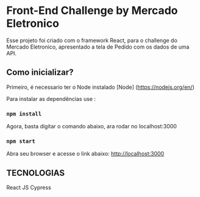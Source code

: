 # Front-End Challenge by Mercado Eletronico

Esse projeto foi criado com o framework React, para o challenge do Mercado
Eletronico, apresentado a tela de Pedido com os dados de uma API.


## Como inicializar?

Primeiro, é necessario ter o Node instalado [Node] (https://nodejs.org/en/)


Para instalar as dependências use :
### `npm install`

Agora, basta digitar o comando abaixo, ara rodar no localhost:3000
### `npm start`

Abra seu browser e acesse o link abaixo:
[http://localhost:3000](http://localhost:3000)

## TECNOLOGIAS
React JS
Cypress